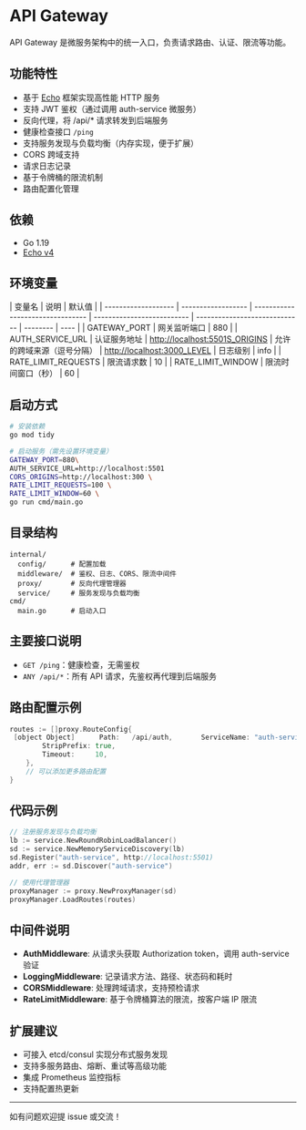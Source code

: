 # API Gateway

API Gateway 是微服务架构中的统一入口，负责请求路由、认证、限流等功能。

## 功能特性

- 基于 [Echo](https://echo.labstack.com/) 框架实现高性能 HTTP 服务
- 支持 JWT 鉴权（通过调用 auth-service 微服务）
- 反向代理，将 /api/\* 请求转发到后端服务
- 健康检查接口 `/ping`
- 支持服务发现与负载均衡（内存实现，便于扩展）
- CORS 跨域支持
- 请求日志记录
- 基于令牌桶的限流机制
- 路由配置化管理

## 依赖

- Go 1.19
- [Echo v4](https://github.com/labstack/echo)

## 环境变量

| 变量名              | 说明               | 默认值                           |
| ------------------- | ------------------ | -------------------------------- | -------------------------- | ----------------------------- | -------- | ---- |
| GATEWAY_PORT        | 网关监听端口       | 880                              |
| AUTH_SERVICE_URL    | 认证服务地址       | <http://localhost:5501S_ORIGINS> | 允许的跨域来源（逗号分隔） | <http://localhost:3000_LEVEL> | 日志级别 | info |
| RATE_LIMIT_REQUESTS | 限流请求数         | 10                               |
| RATE_LIMIT_WINDOW   | 限流时间窗口（秒） | 60                               |

## 启动方式

```bash
# 安装依赖
go mod tidy

# 启动服务（需先设置环境变量）
GATEWAY_PORT=880\
AUTH_SERVICE_URL=http://localhost:5501
CORS_ORIGINS=http://localhost:300 \
RATE_LIMIT_REQUESTS=100 \
RATE_LIMIT_WINDOW=60 \
go run cmd/main.go
```

## 目录结构

```textplain
internal/
  config/      # 配置加载
  middleware/  # 鉴权、日志、CORS、限流中间件
  proxy/       # 反向代理管理器
  service/     # 服务发现与负载均衡
cmd/
  main.go      # 启动入口
```

## 主要接口说明

- `GET /ping`：健康检查，无需鉴权
- `ANY /api/*`：所有 API 请求，先鉴权再代理到后端服务

## 路由配置示例

```go
routes := []proxy.RouteConfig{
 [object Object]      Path:   /api/auth,       ServiceName: "auth-service",
        StripPrefix: true,
        Timeout:     10,
    },
    // 可以添加更多路由配置
}
```

## 代码示例

```go
// 注册服务发现与负载均衡
lb := service.NewRoundRobinLoadBalancer()
sd := service.NewMemoryServiceDiscovery(lb)
sd.Register("auth-service", http://localhost:5501)
addr, err := sd.Discover("auth-service")

// 使用代理管理器
proxyManager := proxy.NewProxyManager(sd)
proxyManager.LoadRoutes(routes)
```

## 中间件说明

- **AuthMiddleware**: 从请求头获取 Authorization token，调用 auth-service 验证
- **LoggingMiddleware**: 记录请求方法、路径、状态码和耗时
- **CORSMiddleware**: 处理跨域请求，支持预检请求
- **RateLimitMiddleware**: 基于令牌桶算法的限流，按客户端 IP 限流

## 扩展建议

- 可接入 etcd/consul 实现分布式服务发现
- 支持多服务路由、熔断、重试等高级功能
- 集成 Prometheus 监控指标
- 支持配置热更新

---

如有问题欢迎提 issue 或交流！
